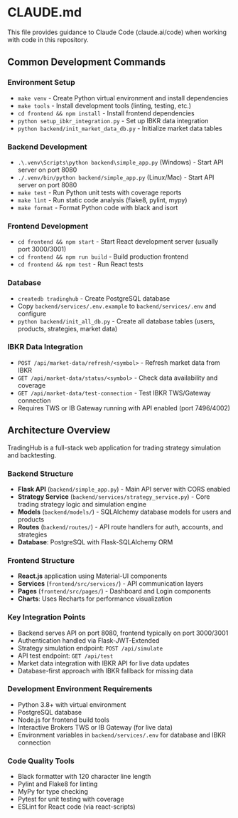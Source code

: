 # CLAUDE.md

This file provides guidance to Claude Code (claude.ai/code) when working with code in this repository.

## Common Development Commands

### Environment Setup
- `make venv` - Create Python virtual environment and install dependencies
- `make tools` - Install development tools (linting, testing, etc.)
- `cd frontend && npm install` - Install frontend dependencies
- `python setup_ibkr_integration.py` - Set up IBKR data integration
- `python backend/init_market_data_db.py` - Initialize market data tables

### Backend Development
- `.\.venv\Scripts\python backend\simple_app.py` (Windows) - Start API server on port 8080
- `./.venv/bin/python backend/simple_app.py` (Linux/Mac) - Start API server on port 8080
- `make test` - Run Python unit tests with coverage reports
- `make lint` - Run static code analysis (flake8, pylint, mypy)
- `make format` - Format Python code with black and isort

### Frontend Development
- `cd frontend && npm start` - Start React development server (usually port 3000/3001)
- `cd frontend && npm run build` - Build production frontend
- `cd frontend && npm test` - Run React tests

### Database
- `createdb tradinghub` - Create PostgreSQL database
- Copy `backend/services/.env.example` to `backend/services/.env` and configure
- `python backend/init_all_db.py` - Create all database tables (users, products, strategies, market data)

### IBKR Data Integration
- `POST /api/market-data/refresh/<symbol>` - Refresh market data from IBKR
- `GET /api/market-data/status/<symbol>` - Check data availability and coverage
- `GET /api/market-data/test-connection` - Test IBKR TWS/Gateway connection
- Requires TWS or IB Gateway running with API enabled (port 7496/4002)

## Architecture Overview

TradingHub is a full-stack web application for trading strategy simulation and backtesting.

### Backend Structure
- **Flask API** (`backend/simple_app.py`) - Main API server with CORS enabled
- **Strategy Service** (`backend/services/strategy_service.py`) - Core trading strategy logic and simulation engine
- **Models** (`backend/models/`) - SQLAlchemy database models for users and products
- **Routes** (`backend/routes/`) - API route handlers for auth, accounts, and strategies
- **Database**: PostgreSQL with Flask-SQLAlchemy ORM

### Frontend Structure
- **React.js** application using Material-UI components
- **Services** (`frontend/src/services/`) - API communication layers
- **Pages** (`frontend/src/pages/`) - Dashboard and Login components
- **Charts**: Uses Recharts for performance visualization

### Key Integration Points
- Backend serves API on port 8080, frontend typically on port 3000/3001
- Authentication handled via Flask-JWT-Extended
- Strategy simulation endpoint: `POST /api/simulate`
- API test endpoint: `GET /api/test`
- Market data integration with IBKR API for live data updates
- Database-first approach with IBKR fallback for missing data

### Development Environment Requirements
- Python 3.8+ with virtual environment
- PostgreSQL database
- Node.js for frontend build tools
- Interactive Brokers TWS or IB Gateway (for live data)
- Environment variables in `backend/services/.env` for database and IBKR connection

### Code Quality Tools
- Black formatter with 120 character line length
- Pylint and Flake8 for linting
- MyPy for type checking
- Pytest for unit testing with coverage
- ESLint for React code (via react-scripts)